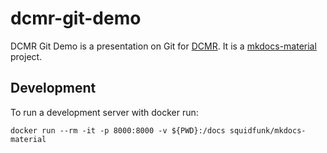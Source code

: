 # dcmr-git-demo

DCMR Git Demo is a presentation on Git for [DCMR](https://www.dcmr.nl). It is a [mkdocs-material](https://squidfunk.github.io/mkdocs-material/) project.

## Development

To run a development server with docker run:

```
docker run --rm -it -p 8000:8000 -v ${PWD}:/docs squidfunk/mkdocs-material
```
